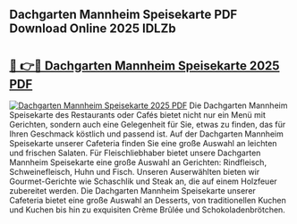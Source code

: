 ## Dachgarten Mannheim Speisekarte PDF Download Online 2025 lDLZb

# <h2><a href="http://gc8gdj.nevu.top/?p=Dachgarten+Mannheim+Speisekarte">🔗 👉🔴 Dachgarten Mannheim Speisekarte 2025 PDF</a></h2>

[![Dachgarten Mannheim Speisekarte 2025 PDF](https://i.imgur.com/dBaPXMq.png)](http://gc8gdj.nevu.top/?p=Dachgarten+Mannheim+Speisekarte)
Die Dachgarten Mannheim Speisekarte des Restaurants oder Cafés bietet nicht nur ein Menü mit Gerichten, sondern auch eine Gelegenheit für Sie, etwas zu finden, das für Ihren Geschmack köstlich und passend ist. Auf der Dachgarten Mannheim Speisekarte unserer Cafeteria finden Sie eine große Auswahl an leichten und frischen Salaten. Für Fleischliebhaber bietet unsere Dachgarten Mannheim Speisekarte eine große Auswahl an Gerichten: Rindfleisch, Schweinefleisch, Huhn und Fisch. Unseren Auserwählten bieten wir Gourmet-Gerichte wie Schaschlik und Steak an, die auf einem Holzfeuer zubereitet werden. Die Dachgarten Mannheim Speisekarte unserer Cafeteria bietet eine große Auswahl an Desserts, von traditionellen Kuchen und Kuchen bis hin zu exquisiten Crème Brûlée und Schokoladenbrötchen.
